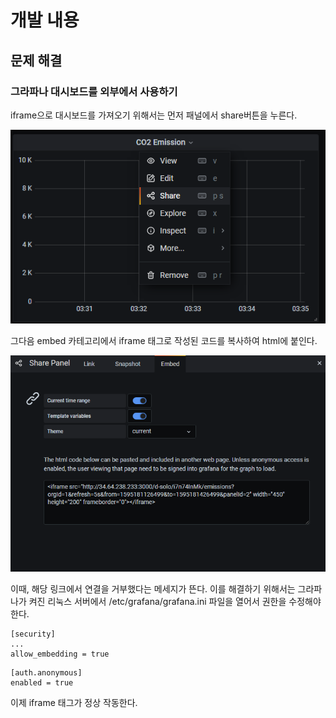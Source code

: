 # 개발 내용

## 문제 해결

### 그라파나 대시보드를 외부에서 사용하기

iframe으로 대시보드를 가져오기 위해서는 먼저 패널에서 share버튼을 누른다.

![](.README_images/panel-menu.png)

그다음 embed 카테고리에서 iframe 태그로 작성된 코드를 복사하여 html에 붙인다.

![](.README_images/panel-embed.png)

이때, 해당 링크에서 연결을 거부했다는 메세지가 뜬다.
이를 해결하기 위해서는 그라파나가 켜진 리눅스 서버에서 /etc/grafana/grafana.ini 파일을 열어서 권한을 수정해야 한다.

```shell script
[security]
...
allow_embedding = true
```

```shell script
[auth.anonymous]
enabled = true
```

이제 iframe 태그가 정상 작동한다.